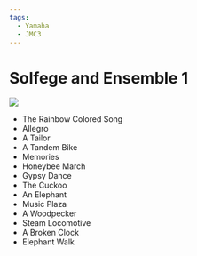 ```yaml
---
tags:
  - Yamaha
  - JMC3
---
```


# Solfege and Ensemble 1

![](https://media.karousell.com/media/photos/products/2021/8/27/yamaha_music_jxc_book__solfege_1630079420_1bb1b7fd_progressive.jpg)

- The Rainbow Colored Song
- Allegro
- A Tailor
- A Tandem Bike
- Memories
- Honeybee March
- Gypsy Dance
- The Cuckoo
- An Elephant
- Music Plaza
- A Woodpecker
- Steam Locomotive
- A Broken Clock
- Elephant Walk
